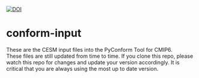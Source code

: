 [![DOI](https://zenodo.org/badge/121768689.svg)](https://zenodo.org/badge/latestdoi/121768689)

# conform-input

These are the CESM input files into the PyConform Tool for CMIP6.  
These files are still updated from time to time.  If you clone this repo, please 
watch this repo for changes and update your version accordingly.  It is critical
that you are always using the most up to date version.
